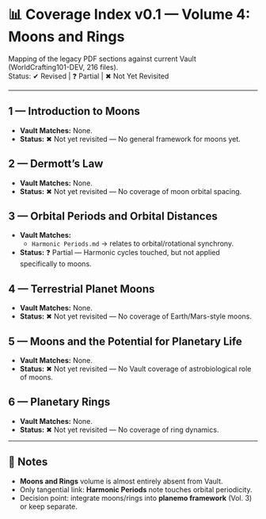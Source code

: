 # 📊 Coverage Index v0.1 — Volume 4: Moons and Rings

Mapping of the legacy PDF sections against current Vault (WorldCrafting101-DEV, 216 files).  
Status: ✔ Revised | ❓ Partial | ✖ Not Yet Revisited  

---

## 1 — Introduction to Moons
- **Vault Matches:** None.  
- **Status:** ✖ Not yet revisited — No general framework for moons yet.  

## 2 — Dermott’s Law
- **Vault Matches:** None.  
- **Status:** ✖ Not yet revisited — No coverage of moon orbital spacing.  

## 3 — Orbital Periods and Orbital Distances
- **Vault Matches:**  
  - `Harmonic Periods.md` → relates to orbital/rotational synchrony.  
- **Status:** ❓ Partial — Harmonic cycles touched, but not applied specifically to moons.  

## 4 — Terrestrial Planet Moons
- **Vault Matches:** None.  
- **Status:** ✖ Not yet revisited — No coverage of Earth/Mars-style moons.  

## 5 — Moons and the Potential for Planetary Life
- **Vault Matches:** None.  
- **Status:** ✖ Not yet revisited — No Vault coverage of astrobiological role of moons.  

## 6 — Planetary Rings
- **Vault Matches:** None.  
- **Status:** ✖ Not yet revisited — No coverage of ring dynamics.  

---

## 📌 Notes
- **Moons and Rings** volume is almost entirely absent from Vault.  
- Only tangential link: **Harmonic Periods** note touches orbital periodicity.  
- Decision point: integrate moons/rings into **planemo framework** (Vol. 3) or keep separate.  
